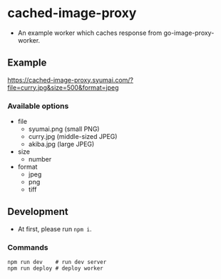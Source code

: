 # cached-image-proxy

- An example worker which caches response from go-image-proxy-worker.

## Example

https://cached-image-proxy.syumai.com/?file=curry.jpg&size=500&format=jpeg

### Available options

* file
  - syumai.png (small PNG)
  - curry.jpg (middle-sized JPEG)
  - akiba.jpg (large JPEG)
* size
  - number
* format
  - jpeg
  - png
  - tiff

## Development

* At first, please run `npm i`.

### Commands

```
npm run dev    # run dev server
npm run deploy # deploy worker
```
